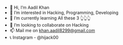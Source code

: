 - 👋 Hi, I’m Aadil Khan
- 👀 I’m interested in Hacking, Programming, Developing
- 🌱 I’m currently learning All these 3 👆👆👆
- 💞️ I’m looking to collaborate on Hacking
- 📫 Mail me on khan.aadil8299@gmail.com
- 📞 Instagram - @hijack00

